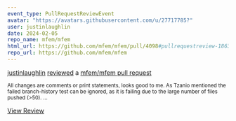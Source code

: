 ```yaml
---
event_type: PullRequestReviewEvent
avatar: "https://avatars.githubusercontent.com/u/27717785?"
user: justinlaughlin
date: 2024-02-05
repo_name: mfem/mfem
html_url: https://github.com/mfem/mfem/pull/4098#pullrequestreview-1863577401
repo_url: https://github.com/mfem/mfem
---
```


<a href='https://github.com/justinlaughlin' target='_blank'>justinlaughlin</a> <a href='https://github.com/mfem/mfem/pull/4098#pullrequestreview-1863577401' target='_blank'>reviewed</a> a <a href='https://github.com/mfem/mfem/pull/4098' target='_blank'>mfem/mfem pull request</a>

<small>All changes are comments or print statements, looks good to me. As Tzanio mentioned the failed branch-history test can be ignored, as it is failing due to the large number of files pushed (>50). ...</small>

<a href='https://github.com/mfem/mfem/pull/4098#pullrequestreview-1863577401' target='_blank'>View Review</a>